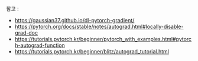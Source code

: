참고 : 
- https://gaussian37.github.io/dl-pytorch-gradient/
- https://pytorch.org/docs/stable/notes/autograd.html#locally-disable-grad-doc
- https://tutorials.pytorch.kr/beginner/pytorch_with_examples.html#pytorch-autograd-function
- https://tutorials.pytorch.kr/beginner/blitz/autograd_tutorial.html